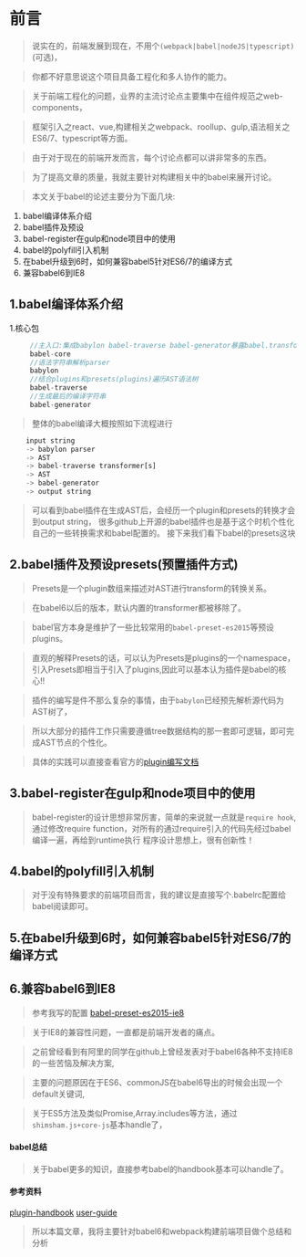 # 前言

> 说实在的，前端发展到现在，不用个```(webpack|babel|nodeJS|typescript)```(可选)，

> 你都不好意思说这个项目具备工程化和多人协作的能力。

> 关于前端工程化的问题，业界的主流讨论点主要集中在组件规范之web-components，

> 框架引入之react、vue,构建相关之webpack、roollup、gulp,语法相关之ES6/7、typescript等方面。

> 由于对于现在的前端开发而言，每个讨论点都可以讲非常多的东西。

> 为了提高文章的质量，我就主要针对构建相关中的babel来展开讨论。

> 本文关于babel的论述主要分为下面几块:

1. babel编译体系介绍
2. babel插件及预设
3. babel-register在gulp和node项目中的使用
4. babel的polyfill引入机制
5. 在babel升级到6时，如何兼容babel5针对ES6/7的编译方式
6. 兼容babel6到IE8

## 1.babel编译体系介绍

1.核心包
```js
     //主入口:集成babylon babel-traverse babel-generator暴露babel.transform方法来编译source code
     babel-core
     //语法字符串解析parser
     babylon
     //结合plugins和presets(plugins)遍历AST语法树
     babel-traverse
     //生成最后的编译字符串
     babel-generator
```
> 整体的babel编译大概按照如下流程进行
```js
    input string
    -> babylon parser
    -> AST
    -> babel-traverse transformer[s]
    -> AST
    -> babel-generator
    -> output string
```
> 可以看到babel插件在生成AST后，会经历一个plugin和presets的转换才会到output string，
> 很多github上开源的babel插件也是基于这个时机个性化自己的一些转换需求和babel配置的。
> 接下来我们看下babel的presets这块

## 2.babel插件及预设presets(预置插件方式)

> Presets是一个plugin数组来描述对AST进行transform的转换关系。

> 在babel6以后的版本，默认内置的transformer都被移除了。

> babel官方本身是维护了一些比较常用的```babel-preset-es2015```等预设plugins。

> 直观的解释Presets的话，可以认为Presets是plugins的一个namespace，引入Presets即相当于引入了plugins,因此可以基本认为插件是babel的核心!!

> 插件的编写是件不那么复杂的事情，由于```babylon```已经预先解析源代码为AST树了，

> 所以大部分的插件工作只需要遵循tree数据结构的那一套即可逻辑，即可完成AST节点的个性化。

> 具体的实践可以直接查看官方的[plugin编写文档](https://github.com/thejameskyle/babel-handbook/blob/master/translations/zh-Hans/plugin-handbook.md)

## 3.babel-register在gulp和node项目中的使用

> babel-register的设计思想非常厉害，简单的来说就一点就是```require hook```,
> 通过修改require function，对所有的通过require引入的代码先经过babel编译一遍，再给到runtime执行
> 程序设计思想上，很有创新性！




## 4.babel的polyfill引入机制

> 对于没有特殊要求的前端项目而言，我的建议是直接写个.babelrc配置给babel阅读即可。

## 5.在babel升级到6时，如何兼容babel5针对ES6/7的编译方式


## 6.兼容babel6到IE8

> 参考我写的配置
[babel-preset-es2015-ie8](https://github.com/slashhuang/babel-preset-es2015-ie8/tree/master)

> 关于IE8的兼容性问题，一直都是前端开发者的痛点。

> 之前曾经看到有阿里的同学在github上曾经发表对于babel6各种不支持IE8的一些苦恼及解决方案,

> 主要的问题原因在于ES6、commonJS在babel6导出的时候会出现一个default关键词,

> 关于ES5方法及类似Promise,Array.includes等方法，通过```shimsham.js+core-js```基本handle了，


#### babel总结

> 关于babel更多的知识，直接参考babel的handbook基本可以handle了。

#### 参考资料
[plugin-handbook](https://github.com/thejameskyle/babel-handbook/blob/master/translations/zh-Hans/plugin-handbook.md)
[user-guide](https://github.com/thejameskyle/babel-handbook/blob/master/translations/zh-Hans/user-handbook.md)






> 所以本篇文章，我将主要针对babel6和webpack构建前端项目做个总结和分析